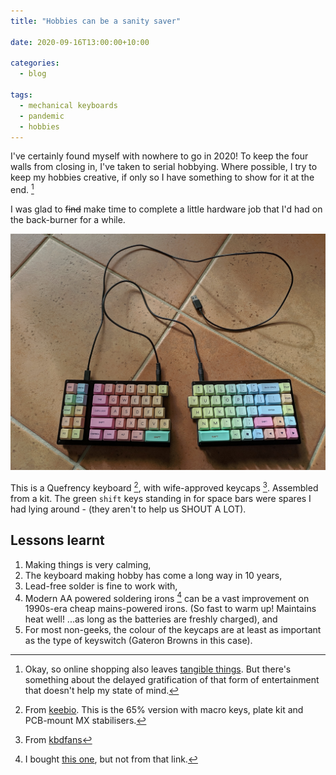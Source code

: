 ```yaml
---
title: "Hobbies can be a sanity saver"

date: 2020-09-16T13:00:00+10:00

categories:
  - blog

tags:
  - mechanical keyboards
  - pandemic
  - hobbies
---
```


I've certainly found myself with nowhere to go in 2020! To keep the four walls
from closing in, I've taken to serial hobbying. Where possible, I try to keep
my hobbies creative, if only so I have something to show for it at the end. 
[^shopping]

I was glad to ~~find~~ make time to complete a little hardware job that I'd had 
on the back-burner for a while.

![quefrency](/assets/images/quefrency.jpg)

This is a Quefrency keyboard [^quefrency], with wife-approved keycaps [^keys]. Assembled from a kit. 
The green `shift` keys standing in for space bars were spares I had lying around - 
(they aren't to help us SHOUT A LOT).

## Lessons learnt

1. Making things is very calming,
1. The keyboard making hobby has come a long way in 10 years,
2. Lead-free solder is fine to work with,
3. Modern AA powered soldering irons [^iron] can be a vast improvement on 1990s-era 
cheap mains-powered irons. (So fast to warm up! Maintains heat well! ...as long
as the batteries are freshly charged), and
4. For most non-geeks, the colour of the keycaps are at least as important as the 
type of keyswitch (Gateron Browns in this case).


[^shopping]: Okay, so online shopping also leaves [tangible things](https://www.reddit.com/r/Watches/comments/ilnuxu/seiko_alba_aefy_502_poor_mans_casio_oceanus/?utm_source=share&utm_medium=web2x&context=3). But there's something about the delayed gratification of that form of entertainment that doesn't help my state of mind.

[^quefrency]: From [keebio](https://keeb.io/products/quefrency-60-65-split-staggered-keyboard?variant=12204552880222). This is the 65% version with macro keys, plate kit and PCB-mount MX stabilisers. 

[^iron]: I bought [this one](https://au.rs-online.com/web/p/soldering-irons/0537218/), but not from that link.

[^keys]: From [kbdfans](https://kbdfans.com/products/pbt-rainbow-dye-sub-keycaps)